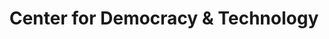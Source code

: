 ---
blog: https://cdt.org/blog
facebook: https://facebook.com/CenDemTech
linkedin: https://linkedin.com/company/center-for-democracy-&-technology
logohandle: cdt
sort: cdt
title: Center for Democracy & Technology
twitter: https://x.com/CenDemTech
website: https://cdt.org/
youtube: https://youtube.com/user/CenDemTech
---